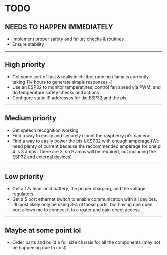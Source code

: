 # TODO
## NEEDS TO HAPPEN IMMEDIATELY
* Implement proper safety and failure checks & routines
* Ensure stability

---

## High priority
* Get some sort of fast & realistic chatbot running (llama is currently taking 11+ hours to generate simple responses 💀)
* Use an ESP32 to monitor temperatures, control fan speed via PWM, and do temperature safety checks and actions
* Configure static IP addresses for the ESP32 and the pis

---

## Medium priority
* Get speech recognition working
* Find a way to easily and securely mount the raspberry pi's camera
* Find a way to easily power the pis & ESP32 with enough amperage (We need plenty of current because the reccommended amperage for one pi 4 is 3 amps. There are 3, so 9 amps will be required, not including the ESP32 and external devices)

---

## Low priority
* Get a 12v lead-acid battery, the proper charging, and the voltage regulators
* Get a 5 port ethernet switch to enable communication with all devices. I'll most likely only be using 3-4 of those ports, but having one open port allows me to connect it to a router and gain direct access

---

## Maybe at some point lol
* Order parts and build a full size chassis for all the components (may not be happening due to cost)
